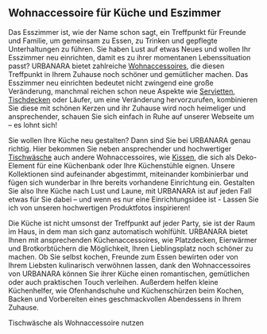 ## Wohnaccessoire für Küche und Eszimmer

Das Esszimmer ist, wie der Name schon sagt, ein Treffpunkt für Freunde und Familie, um gemeinsam zu Essen, zu Trinken und gepflegte Unterhaltungen zu führen. Sie haben Lust auf etwas Neues und wollen Ihr Esszimmer neu einrichten, damit es zu ihrer momentanen Lebenssituation passt? URBANARA bietet zahlreiche [Wohnaccessoires](https://www.urbanara.de/deko-accessoires), die diesen Treffpunkt in Ihrem Zuhause noch schöner und gemütlicher machen. Das Esszimmer neu einrichten bedeutet nicht zwingend eine große Veränderung, manchmal reichen schon neue Aspekte wie [Servietten](https://www.urbanara.de/tischwaesche/stoffservietten), [Tischdecken](https://www.urbanara.de/tischwaesche/tischdecken) oder Läufer, um eine Veränderung hervorzurufen, kombinieren Sie diese mit schönen Kerzen und ihr Zuhause wird noch heimeliger und ansprechender, schauen Sie sich einfach in Ruhe auf unserer Webseite um – es lohnt sich!

Sie wollen Ihre Küche neu gestalten? Dann sind Sie bei URBANARA genau richtig. Hier bekommen Sie neben ansprechender und hochwertiger [Tischwäsche](https://www.urbanara.de/tischwaesche) auch andere Wohnaccessoires, wie [Kissen](https://www.urbanara.de/kissen), die sich als Deko-Element für eine Küchenbank oder Ihre Küchenstühle eignen. Unsere Kollektionen sind aufeinander abgestimmt, miteinander kombinierbar und fügen sich wunderbar in Ihre bereits vorhandene Einrichtung ein. Gestalten Sie also Ihre Küche nach Lust und Laune, mit URBANARA ist auf jeden Fall etwas für Sie dabei – und wenn es nur eine Einrichtungsidee ist - Lassen Sie ich von unseren hochwertigen Produktfotos inspirieren!

Die Küche ist nicht umsonst der Treffpunkt auf jeder Party, sie ist der Raum im Haus, in dem man sich ganz automatisch wohlfühlt. URBANARA bietet Ihnen mit ansprechenden Küchenaccessoires, wie Platzdecken, Eierwärmer und Brotkorbtüchern die Möglichkeit, Ihren Lieblingsplatz noch schöner zu machen. Ob Sie selbst kochen, Freunde zum Essen bewirten oder von Ihrem Liebsten kulinarisch verwöhnen lassen, dank den Wohnaccessoires von URBANARA können Sie ihrer Küche einen romantischen, gemütlichen oder auch praktischen Touch verleihen. Außerdem helfen kleine Küchenhelfer, wie Ofenhandschuhe und Küchenschürzen beim Kochen, Backen und Vorbereiten eines geschmackvollen Abendessens in Ihrem Zuhause.

Tischwäsche als Wohnaccessoire nutzen
